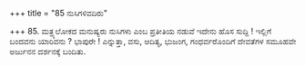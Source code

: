 +++
title = "85 ನುಸಿಗಳಿವದಿರು"

+++
85. ಮತ್ರ್ಯಲೋಕದ ಮನುಷ್ಯರು ನುಸಿಗಳು ಎಂಬ ಪ್ರತೀತಿಯ ನಡುವೆ ಇದೇನು ಹೊಸ ಸುದ್ದಿ ! ಇಲ್ಲಿಗೆ ಬಂದವನು ಯಾರಿವನು ? ಭಾಪುರೇ ! ಎನ್ನುತ್ತಾ, ವಸು, ಆದಿತ್ಯ, ಭುಜಂಗ, ಗಂಧರ್ವರೊಂದಿಗೆ ದೇವತೆಗಳ ಸಮೂಹವೇ ಅರ್ಜುನನ ದರ್ಶನಕ್ಕೆ  ಬಂದಿತು.